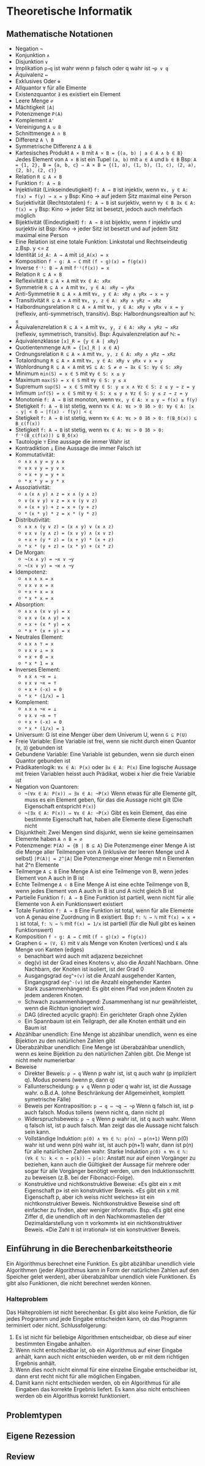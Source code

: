 # Theoretische Informatik

## Mathematische Notationen
* Negation `¬`
* Konjunktion `∧`
* Disjunktion `∨`
* Implikation `p→q` ist wahr wenn p falsch oder q wahr ist `¬p ∨ q`
* Äquivalenz `↔`
* Exklusives Oder `⊕`
* Allquantor `∀` für alle Elmente
* Existenzquantor `∃` es existiert ein Element
* Leere Menge `∅`
* Mächtigkeit `|A|`
* Potenzmenge `P(A)`
* Komplement `A'`
* Vereinigung `A ∪ B`
* Schnittmenge `A ∩ B`
* Differenz `A \ B`
* Symmetrische Differenz `A Δ B`
* Kartesisches Produkt `A × B` mit `A × B = {(a, b) | a ∈ A ∧ b ∈ B}` Jedes Element von `A × B` ist ein Tupel `(a, b)` mit `a ∈ A` und `b ∈ B` Bsp: `A = {1, 2}, B = {a, b, c} ⇒ A × B = {(1, a), (1, b), (1, c), (2, a), (2, b), (2, c)}`
* Relation `R ⊆ A × B`
* Funktion `f: A → B`
* Injektivität (Linkseindeutigkeit) `f: A → B` ist injektiv, wenn `∀x, y ∈ A: f(x) = f(y) → x = y` Bsp: Kino -> auf jedem Sitz maximal eine Person
* Surjektivität (Rechtstotalen) `f: A → B` ist surjektiv, wenn `∀y ∈ B ∃x ∈ A: f(x) = y` Bsp: Kino -> jeder Sitz ist besetzt, jedoch auch mehrfach möglich
* Bijektivität (Eindeutigkeit) `f: A → B` ist bijektiv, wenn `f` injektiv und surjektiv ist Bsp: Kino -> jeder Sitz ist besetzt und auf jedem Sitz maximal eine Person
* Eine Relation ist eine totale Funktion: Linkstotal und Rechtseindeutig z.Bsp. y <= z
* Identität `id_A: A → A` mit `id_A(x) = x`
* Komposition `f ∘ g: A → C` mit `(f ∘ g)(x) = f(g(x))`
* Inverse `f⁻¹: B → A` mit `f⁻¹(f(x)) = x`
* Relation `R ⊆ A × B`
* Reflexivität `R ⊆ A × A` mit `∀x ∈ A: xRx`
* Symmetrie `R ⊆ A × A` mit `∀x, y ∈ A: xRy → yRx`
* Anti-Symmetrie `R ⊆ A × A` mit `∀x, y ∈ A: xRy ∧ yRx → x = y`
* Transitivität `R ⊆ A × A` mit `∀x, y, z ∈ A: xRy ∧ yRz → xRz`
* Halbordnungsrelation `R ⊆ A × A` mit `∀x, y ∈ A: xRy ∨ yRx ∨ x = y` (reflexiv, anti-symmetrisch, transitiv). Bsp: Halbordnungsrealtion auf ℕ: `≤`
* Äquivalenzrelation `R ⊆ A × A` mit `∀x, y, z ∈ A: xRy ∧ yRz → xRz` (reflexiv, symmetrisch, transitiv). Bsp: Äquivalenzrelation auf ℕ: `=`
* Äquivalenzklasse `[x]_R = {y ∈ A | xRy}`
* Quotientenmenge `A/R = {[x]_R | x ∈ A}`
* Ordnungsrelation `R ⊆ A × A` mit `∀x, y, z ∈ A: xRy ∧ yRz → xRz`
* Totalordnung `R ⊆ A × A` mit `∀x, y ∈ A: xRy ∨ yRx ∨ x = y`
* Wohlordnung `R ⊆ A × A` mit `∀S ⊆ A: S ≠ ∅ → ∃x ∈ S: ∀y ∈ S: xRy`
* Minimum `min(S) = x ∈ S` mit `∀y ∈ S: x ≤ y`
* Maximum `max(S) = x ∈ S` mit `∀y ∈ S: y ≤ x`
* Supremum `sup(S) = x ∈ S` mit `∀y ∈ S: y ≤ x ∧ ∀z ∈ S: z ≤ y → z = y`
* Infimum `inf(S) = x ∈ S` mit `∀y ∈ S: x ≤ y ∧ ∀z ∈ S: y ≤ z → z = y`
* Monotonie `f: A → B` ist monoton, wenn `∀x, y ∈ A: x ≤ y → f(x) ≤ f(y)`
* Stetigkeit `f: A → B` ist stetig, wenn `∀x ∈ A: ∀ε > 0 ∃δ > 0: ∀y ∈ A: |x - y| < δ → |f(x) - f(y)| < ε`
* Stetigkeit `f: A → B` ist stetig, wenn `∀x ∈ A: ∀ε > 0 ∃δ > 0: f(B_δ(x)) ⊆ B_ε(f(x))`
* Stetigkeit `f: A → B` ist stetig, wenn `∀x ∈ A: ∀ε > 0 ∃δ > 0: f⁻¹(B_ε(f(x))) ⊆ B_δ(x)`
* Tautologie `⊤` Eine aussage die immer Wahr ist
* Kontradiktion `⊥` Eine Aussage die immer Falsch ist
* Kommutativität:
    * `∧` `x ∧ y = y ∧ x`
    * `∨` `x ∨ y = y ∨ x`
    * `+` `x + y = y + x`
    * `*` `x * y = y * x`
* Assoziativität:
    * `∧` `(x ∧ y) ∧ z = x ∧ (y ∧ z)`
    * `∨` `(x ∨ y) ∨ z = x ∨ (y ∨ z)`
    * `+` `(x + y) + z = x + (y + z)`
    * `*` `(x * y) * z = x * (y * z)`
* Distributivität:
    * `∧` `x ∧ (y ∨ z) = (x ∧ y) ∨ (x ∧ z)`
    * `∨` `x ∨ (y ∧ z) = (x ∨ y) ∧ (x ∨ z)`
    * `+` `x + (y * z) = (x + y) * (x + z)`
    * `*` `x * (y + z) = (x * y) + (x * z)`
* De Morgan:
    * `¬(x ∧ y) = ¬x ∨ ¬y`
    * `¬(x ∨ y) = ¬x ∧ ¬y`
* Idempotenz:
    * `∧` `x ∧ x = x`
    * `∨` `x ∨ x = x`
    * `+` `x + x = x`
    * `*` `x * x = x`
* Absorption:
    * `∧` `x ∧ (x ∨ y) = x`
    * `∨` `x ∨ (x ∧ y) = x`
    * `+` `x + (x * y) = x`
    * `*` `x * (x + y) = x`
* Neutrales Element:
    * `∧` `x ∧ ⊤ = x`
    * `∨` `x ∨ ⊥ = x`
    * `+` `x + 0 = x`
    * `*` `x * 1 = x`
* Inverses Element:
    * `∧` `x ∧ ¬x = ⊥`
    * `∨` `x ∨ ¬x = ⊤`
    * `+` `x + (-x) = 0`
    * `*` `x * (1/x) = 1`
* Komplement:
    * `∧` `x ∧ ¬x = ⊥`
    * `∨` `x ∨ ¬x = ⊤`
    * `+` `x + (-x) = 0`
    * `*` `x * (1/x) = 1`
* Universum: G ist eine Menger über dem Univerum U, wenn `G ⊆ P(U)`
* Freie Variable: Eine Variable ist frei, wenn sie nicht durch einen Quantor (`∀`, `∃`) gebunden ist
* Gebundene Variable: Eine Variable ist gebunden, wenn sie durch einen Quantor gebunden ist
* Prädikatenlogik: `∀x ∈ A: P(x)` oder `∃x ∈ A: P(x)` Eine logische Aussage mit freien Variablen heisst auch Prädikat, wobei x hier die freie Variable ist
* Negation von Quantoren:
    * `¬(∀x ∈ A: P(x)) ⇔ ∃x ∈ A: ¬P(x)` Wenn etwas für alle Elemente gilt, muss es ein Element geben, für das die Aussage nicht gilt (Die Eigenschaft entspricht `P(x)`)
    * `¬(∃x ∈ A: P(x)) ⇔ ∀x ∈ A: ¬P(x)` Gibt es kein Element, das eine bestimmte Eigenschaft hat, haben alle Elemente diese Eigenschaft nicht
* Disjunktheit: Zwei Mengen sind disjunkt, wenn sie keine gemeinsamen Elemente haben `A ∩ B = ∅`
* Potenzmenge: `P(A) = {B | B ⊆ A}` Die Potenzmenge einer Menge A ist die Menge aller Teilmengen von A (inklusive der leeren Menge und A selbst) `|P(A)| = 2^|A|` Die Potenzmenge einer Menge mit n Elementen hat 2^n Elemente 
* Teilmenge `A ⊆ B` Eine Menge A ist eine Teilmenge von B, wenn jedes Element von A auch in B ist
* Echte Teilmenge `A ⊂ B` Eine Menge A ist eine echte Teilmenge von B, wenn jedes Element von A auch in B ist und A nicht gleich B ist
* Partielle Funktion `f: A → B` Eine Funktion ist partiell, wenn nicht für alle Elemente von A ein Funktionswert existiert
* Totale Funktion `f: A → B` Eine Funktion ist total, wenn für alle Elemente von A genau eine Zuordnung in B existiert. Bsp `f: ℕ → ℕ` mit `f(x) = x + 1` ist total, `f: ℕ → ℕ` mit `f(x) = 1/x` ist partiell (für die Null gibt es keinen Funktionswert)
* Komposition `f ∘ g: A → C` mit `(f ∘ g)(x) = f(g(x))`
* Graphen `G = (V, E)` mit `V` als Menge von Knoten (vertices) und `E` als Menge von Kanten (edges)
    * benachbart wird auch mit adjazenz bezeichnet
    * deg(v) ist der Grad eines Knotens v, also die Anzahl Nachbarn. Ohne Nachbarn, der Knoten ist isoliert, ist der Grad 0
    * Ausgangsgrad `deg^+(v)` ist die Anzahl ausgehender Kanten, Eingangsgrad `deg^-(v)` ist die Anzahl eingehender Kanten
    * Stark zusammenhängend: Es gibt einen Pfad von jedem Knoten zu jedem anderen Knoten.
    * Schwach zusammenhängend: Zusammenhang ist nur gewährleistet, wenn die Richtun ignoriert wird.
    * DAG (directed acyclic graph): Ein gerichteter Graph ohne Zyklen
    * Ein Spannbaum ist ein Teilgraph, der alle Knoten enthält und ein Baum ist
* Abzählbar unendlich: Eine Menge ist abzählbar unendlich, wenn es eine Bijektion zu den natürlichen Zahlen gibt
* Überabzählbar unendlich: Eine Menge ist überabzählbar unendlich, wenn es keine Bijektion zu den natürlichen Zahlen gibt. Die Menge ist nicht mehr numerierbar
* Beweise
    * Direkter Beweis: `p → q` Wenn p wahr ist, ist q auch wahr (p impliziert q). Modus ponens (wenn p, dann q)
    * Fallunterscheidung: `p ∨ q` Wenn p oder q wahr ist, ist die Aussage wahr. o.B.d.A. (ohne Beschränkung der Allgemeinheit, komplett symetrische Fälle)
    * Beweis per Kontraposition: `p → q ⇔ ¬q → ¬p` Wenn q falsch ist, ist p auch falsch. Modus tollens (wenn nicht q, dann nicht p)
    * Widerspruchsbeweis: `p → q` Wenn p wahr ist, ist q auch wahr. Wenn q falsch ist, ist p auch falsch. Man zeigt das die Aussage nicht falsch sein kann.
    * Vollständige Induktion: `p(0) ∧ ∀n ∈ ℕ: p(n) → p(n+1)` Wenn p(0) wahr ist und wenn p(n) wahr ist, ist auch p(n+1) wahr, dann ist p(n) für alle natürlichen Zahlen wahr. Starke Induktion `p(0) ∧ ∀n ∈ ℕ: (∀k ∈ ℕ: k < n → p(k)) → p(n)`: Anstatt nur auf einen Vorgänger zu beziehen, kann auch die Gültigkeit der Aussage für mehrere oder sogar für alle Vorgänger benötigt werden, um den Induktionsschritt zu beweisen (z.B. bei der Fibonacci-Folge).
    * Konstruktive und nichtkonstruktive Beweise: «Es gibt ein x mit Eigenschaft p» ist ein konstruktiver Beweis. «Es gibt ein x mit Eigenschaft p, aber ich weiss nicht welches» ist ein nichtkonstruktiver Beweis. Nichtkonstruktive Beweise sind oft einfacher zu finden, aber weniger informativ. Bsp: «Es gibt eine Ziffer d, die unendlich oft in den Nachkommastellen der Dezimaldarstellung von π vorkommt» ist ein nichtkonstruktiver Beweis. «Die Zahl π ist irrational» ist ein konstruktiver Beweis.

## Einführung in die Berechenbarkeitstheorie
Ein Algorithmus berechnet eine Funktion. Es gibt abzählbar unendlich viele Algorithmen (jeder Algorithmus kann in Form der natürlichen Zahlen auf den Speicher gelet werden), aber überabzählbar unendlich viele Funktionen. Es gibt also Funktionen, die nicht berechnet werden können. 

### Halteproblem
Das Halteproblem ist nicht berechenbar. Es gibt also keine Funktion, die für jedes Programm und jede Eingabe entscheiden kann, ob das Programm terminiert oder nicht.
Schlussfolgerung:
1. Es ist nicht für beliebige Algorithmen entscheidbar, ob diese auf einer bestimmten Eingabe anhalten.
2. Wenn nicht entscheidbar ist, ob ein Algorithmus auf einer Eingabe anhält, kann auch nicht entschieden werden, ob er mit dem richtigen Ergebnis anhält.
3. Wenn dies noch nicht einmal für eine einzelne Eingabe entscheidbar ist, dann erst recht nicht für alle möglichen Eingaben.
4. Damit kann nicht entschieden werden, ob ein Algorithmus für alle Eingaben das korrekte Ergebnis liefert.
Es kann also nicht entschieen werden ob ein Algorithus korrekt funktioniert.

## Problemtypen

## Eigene Rezession

## Review